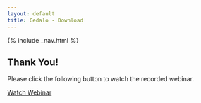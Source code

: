 ```yaml
---
layout: default
title: Cedalo - Download
---
```


<section id="banner" class="banner" role="banner">
    {% include _nav.html %}      
    <div class="container text-center">
        <div class="row flex-start" class="align-items: flex-start;">
            <div class="col-md-12 col-sm-12">
                <div class="banner-spacer">
                </div>
            </div>
        </div>
    </div>
</section><!-- banner -->

<section id="thankyou" class="downloadpage" role="banner">    
    <div class="container">
        <div class="row flex-start" class="align-items: flex-start;">
            <div class="downloadpage-box text-center">
                <div class="col-md-8 col-sm-8 col-md-offset-2 col-sm-offset-2">            
                    <h2 class="section-header">Thank You!</h2>
                    <p>Please click the following button to watch the recorded webinar.</p>
                    <p><a href='https://www.confluent.io/online-talks/streamsheets-and-apache-kafka' class='btn btn-large'>Watch Webinar</a></p> 
                </div>         
            </div>
        </div>
    </div>
</section><!-- banner -->





